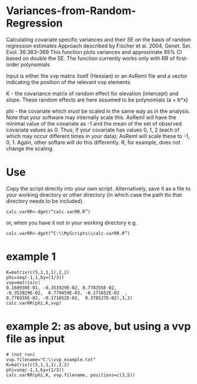 # Variances-from-Random-Regression
Calculating covariate specific variances and their SE on the basis of random regression estimates
Approach described by Fischer et al. 2004, Genet. Sel. Evol. 36:363–369
This function plots variances and approximate 95% CI based on double the SE. The function currently works only with RR of first-order polynomials

Input is either the vvp matrix itself (Hessian) or an AsReml file and a vector indicating the position of the relevant vvp elements

K - the covariance matrix of random effect for elevation (intercept) and slope. These random effects are here assumed to be polynomials (a + b*x)

phi - the covariate which *must* be scaled in the same way as in the analysis. Note that your software may internally scale this. AsReml will have the minimal value of the covariate as -1 and the mean of the set of observed covariate values as 0. Thus, if your covariate has values 0, 1, 2 (each of which may occur different times in your data); AsReml will scale these to -1, 0, 1. Again, other softare will do this differently. R, for example, does not change the scaling.

# Use
Copy the script directly into your own script.
Alternatively, save it as a file to your working directory or other directory (in which case the path tto that directory needs to be included). 
```
calc.varRR<-dget(“calc.varRR.R”)
```
or, when you have it not in your working directory e.g.
```
calc.varRR<-dget(“C:\\MyScripts\\calc.varRR.R”)
```

# example 1 
```
K=matrix(c(5,1,1,1),2,2)
phi=seq(-1,1,by=(1/3))
vvp=matrix(c(
0.160930E-01, -0.353929E-02, 0.778355E-02,
-0.353929E-02,  0.779459E-03, -0.171652E-02  ,
0.778355E-02, -0.171652E-02,  0.378527E-02),3,3)
calc.varRR(phi,K,vvp)
```

# example 2: as above, but using a vvp file as input
```
# (not run)
vvp.filename="C:\\vvp_example.txt"
K=matrix(c(5,1,1,1),2,2)
phi=seq(-1,1,by=(1/3))
calc.varRR(phi,K, vvp.filename, positions=c(3,5))
```

